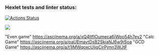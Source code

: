 ### Hexlet tests and linter status:
[![Actions Status](https://github.com/S1n0n1m/java-project-61/workflows/hexlet-check/badge.svg)](https://github.com/S1n0n1m/java-project-61/actions)

<a href="https://codeclimate.com/github/S1n0n1m/java-project-61/maintainability"><img src="https://api.codeclimate.com/v1/badges/63b3b381e73d82eb1a43/maintainability" /></a>

"Even game"  https://asciinema.org/a/xQ4ItfIOumeca6iWpo54h7ey2
"Calc Game"  https://asciinema.org/a/oaUEmavtDsB2SkiaNJ6w9jSoa
"GCD Game"   https://asciinema.org/a/t1IMWqoxcUligCirPjmn3WJtF
